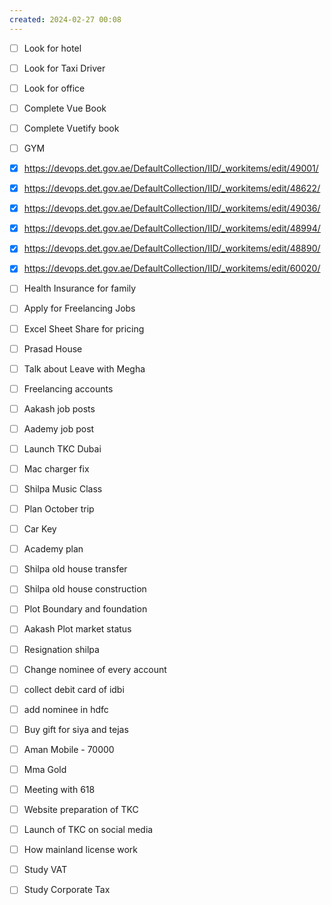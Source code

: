 ```yaml
---
created: 2024-02-27 00:08
---
```

- [ ] Look for hotel 
- [ ] Look for Taxi Driver
- [ ] Look for office
- [ ] Complete Vue Book 
- [ ] Complete Vuetify book
- [ ] GYM
- [x] https://devops.det.gov.ae/DefaultCollection/IID/_workitems/edit/49001/
- [x] https://devops.det.gov.ae/DefaultCollection/IID/_workitems/edit/48622/
- [x] https://devops.det.gov.ae/DefaultCollection/IID/_workitems/edit/49036/
- [x] https://devops.det.gov.ae/DefaultCollection/IID/_workitems/edit/48994/
- [x] https://devops.det.gov.ae/DefaultCollection/IID/_workitems/edit/48890/
- [x] https://devops.det.gov.ae/DefaultCollection/IID/_workitems/edit/60020/


- [ ] Health Insurance for family
- [ ] Apply for Freelancing Jobs
- [ ] Excel Sheet Share for pricing
- [ ] Prasad House 
- [ ] Talk about Leave with Megha
- [ ] Freelancing accounts
- [ ] Aakash job posts
- [ ] Aademy job post
- [ ] Launch TKC Dubai
- [ ] Mac charger fix
- [ ] Shilpa Music Class 
- [ ] Plan October trip
- [ ] Car Key 
- [ ] Academy plan 
- [ ] Shilpa old house transfer
- [ ] Shilpa old house construction
- [ ] Plot Boundary and foundation 
- [ ] Aakash Plot market status
- [ ] Resignation shilpa
- [ ] Change nominee of every account
- [ ] collect debit card of idbi
- [ ] add nominee in hdfc 
- [ ] Buy gift for siya and tejas
- [ ] Aman Mobile - 70000
- [ ] Mma Gold
- [ ] Meeting with 618
- [ ] Website preparation of TKC
- [ ] Launch of TKC on social media
- [ ] How mainland license work
- [ ] Study VAT
- [ ] Study Corporate Tax